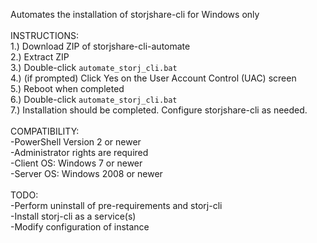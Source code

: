 Automates the installation of storjshare-cli for Windows only
<br/>
<br/>INSTRUCTIONS:
<br/>1.) Download ZIP of storjshare-cli-automate
<br/>2.) Extract ZIP
<br/>3.) Double-click `automate_storj_cli.bat`
<br/>4.) (if prompted) Click Yes on the User Account Control (UAC) screen
<br/>5.) Reboot when completed
<br/>6.) Double-click `automate_storj_cli.bat`
<br/>7.) Installation should be completed.  Configure storjshare-cli as needed.
<br/>
<br/>COMPATIBILITY:
<br/>   -PowerShell Version 2 or newer
<br/>   -Administrator rights are required
<br/>   -Client OS: Windows 7 or newer
<br/>   -Server OS: Windows 2008 or newer
<br/>
<br/>TODO:
<br/>   -Perform uninstall of pre-requirements and storj-cli
<br/>   -Install storj-cli as a service(s)
<br/>   -Modify configuration of instance
